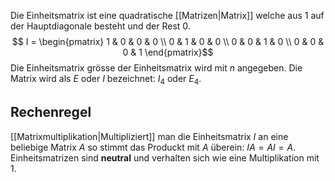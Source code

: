 Die Einheitsmatrix ist eine quadratische [[Matrizen|Matrix]] welche aus 1 auf der Hauptdiagonale besteht und der Rest 0.
$$ I = \begin{pmatrix} 
1 & 0 & 0 & 0 \\
0 & 1 & 0 & 0 \\
0 & 0 & 1 & 0 \\
0 & 0 & 0 & 1
\end{pmatrix}$$
Die Einheitsmatrix grösse der Einheitsmatrix wird mit $n$ angegeben.
Die Matrix wird als $E$ oder $I$ bezeichnet: $I_4$ oder $E_4$.

## Rechenregel
[[Matrixmultiplikation|Multipliziert]] man die Einheitsmatrix $I$ an eine beliebige Matrix $A$ so stimmt das Produckt mit $A$ überein: $IA = AI = A$.
Einheitsmatrizen sind **neutral** und verhalten sich wie eine Multiplikation mit 1.